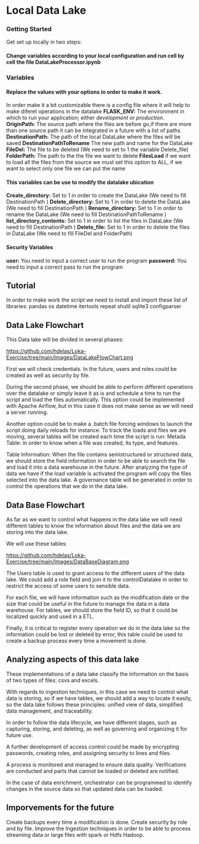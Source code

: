  # Local Data Lake #



### Getting Started ###
 
 Get set up locally in two steps:

#### Change variables according to your local configuration and run cell by cell the file DataLakeProcessor.ipynb ####

### Variables ### 

#### Replace the values with your options in order to make it work. ####
In order make it a bit customizable there is a config file where it will help to make diferet operations in the datalake
**FLASK_ENV:** The environment in which to run your application; either *development* or *production*.
**OriginPath:** The source path where the files are before go,if there are more than one source path it can be integrated in a future with a list of paths 
**DestinationPath:** The path of the local DataLake where the files will be saved
**DestinationPathToRename** The new path and name for the DataLake 
**FileDel:** The file to be deleted (We need to set to 1 the variable Delete_file)
**FolderPath:** The path to the the file we want to delete
**FilesLoad**  if we want to load all the files from the source we must set this option to ALL, if we want to select only one file we can put the name 

#### This variables can be use to modify the datalake ubication ####
**Create_directory:** Set to 1 in order to create the DataLake (We need to fill DestinationPath )
**Delete_directory:** Set to 1 in order to delete the DataLake (We need to fill DestinationPath )
**Rename_directory:** Set to 1 in order to rename the DataLake (We need to fill DestinationPathToRename )
**list_directory_contents:** Set to 1 in order to list the files in DataLake (We need to fill DestinationPath )
**Delete_file:**  Set to 1 in order to delete the files in DataLake (We need to fill FileDel and  FolderPath)

#### Security Variables ####
**user:** You need to input a correct user to run the program
**password:** You need to input a correct pass to run the program

## Tutorial ##

In order to make work the script we need to install and import these list of libraries:
pandas
os
datetime
itertools
repeat
shutil
sqlite3
configparser


## Data Lake Flowchart ##

This Data lake will be divided in several phases: 


https://github.com/hdelas/Loka-Exercise/tree/main/Images/DataLakeFlowChart.png


First we will check credentials. In the future, users and roles could be created as well as security by file.

During the second phase, we should be able to perform different operations over the datalake or simply leave it as is and schedule a time to run the script and load the files automatically. This option could be implemented with Apache Airflow, but in this case it does not make sense as we will need a server running.

Another option could be to make a .batch file forcing windows to launch the script doing daily reloads for instance.
To track the loads and files we are moving, several tables will be created each time the script is run: Metada Table: in order to know when a file was created, its type, and features.

Table Information: When the file contains semistructured or structured data, we should store the field information in order to be able to search the file and load it into a data warehouse in the future.
After analyzing the type of data we have if the load variable is activated the program will copy the files selected into the data lake. A governance table will be generated in order to control the operations that we do in the data lake.


## Data Base Flowchart ##

As far as we want to control what happens in the data lake we will need different tables to know the information about files and the data we are storing into the data lake.

We will use these tables:

https://github.com/hdelas/Loka-Exercise/tree/main/Images/DataBaseDiagram.png

The Users table is used to grant access to the different users of the data lake. We could add a role field and join it to the controlDatalake in order to restrict the access of some users to sensible data.

For each file, we will have information such as the modification date or the size that could be useful in the future to manage the data in a data warehouse. For tables, we should store the field ID, so that it could be localized quickly and used in a ETL.

Finally, it is critical to register every operation we do in the data lake so the information could be lost or deleted by error, this table could be used to create a backup process every time a movement is done.

## Analyzing aspects of this data lake ##

These implementations of a data lake classify the information on the basis of two types of files: csvs and excels.

With regards to ingestion techniques, in this case we need to control what data is storing, so if we have tables, we should add a way to locate it easily, so the data lake follows these principles: unified view of data, simplified data management, and traceability.

In order to follow the data lifecycle, we have different stages, such as capturing, storing, and deleting, as well as governing and organizing it for future use.

A further development of access control could be made by encrypting passwords, creating roles, and assigning security to lines and files.

A process is monitored and managed to ensure data quality. Verifications are conducted and parts that cannot be loaded or deleted are notified.

In the case of data enrichment, orchestrator can be programmed to identify changes in the source data so that updated data can be loaded.

## Imporvements for the future ##

Create backups every time a modification is done.
Create security by role and by file.
Improve the Ingestion techniques in order to be able to process streaming data or large files with spark or Hdfs Hadoop.
